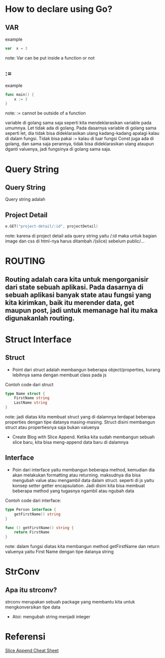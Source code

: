 # How to declare using Go?

## VAR

example

```go
var  x = 3
```

note: Var can be put inside a function or not

## := 

example

```go
func main() {
    x := 3
}
```

note: := cannot be outside of a function


variable di golang sama saja seperti kita mendeklarasikan variable pada umumnya. Let tidak ada di golang.
Pada dasarnya variable di golang sama seperti let, dia tidak bisa dideklarasikan ulang kadang-kadang apalagi kalau di dalam fungsi.
Tidak bisa pakai := kalau di luar fungsi
Const juga ada di golang, dan sama saja perannya, tidak bisa dideklarasikan ulang ataupun dganti valuenya, jadi fungsinya di golang sama saja.



# Query String

## Query String

Query string adalah

## Project Detail

```go
e.GET("project-detail/:id", projectDetail)
```

note: karena di project detail ada query string yaitu /:id maka untuk bagian image dan css di html-nya harus ditambah /(slice) sebelum public/...


# ROUTING

## Routing adalah cara kita untuk mengorganisir dari state sebuah aplikasi. Pada dasarnya di sebuah aplikasi banyak state atau fungsi yang kita kirimkan, baik itu merender data, get maupun post, jadi untuk memanage hal itu maka digunakanlah routing.

# Struct Interface

## Struct

- Point dari struct adalah membangun beberapa object/properties, kurang lebihnya sama dengan membuat class pada js

Contoh code dari struct

```go
type Name struct {
    FirstName string
    LastName string
}
```

note: jadi diatas kita membuat struct yang di dalamnya terdapat beberapa properties dengan tipe datanya masing-masing.
Struct disini membangun struct atau propertiesnya saja bukan valuenya

- Create Blog with Slice Append. Ketika kita sudah membangun sebuah slice baru, kita bisa meng-append data baru di dalamnya


## Interface

- Poin dari interface yaitu membangun beberapa method, kemudian dia akan melakukan formatting atau returning. maksudnya dia bisa mengubah value atau mengambil data dalam struct. seperti di js yaitu konsep setter getter encapsulation. Jadi disini kita bisa membuat beberapa method yang tugasnya ngambil atau ngubah data

Contoh code dari interface:

```go
type Person interface {
    getFirstName() string
}

func () getFirstName() string {
    return FirstName
}
```

note: dalam fungsi diatas kita membangun method getFirstName dan return valuenya yaitu First Name dengan tipe datanya string


# StrConv

## Apa itu strconv?

strconv merupakan sebuah package yang membantu kita untuk mengkonversikan tipe data

- Atoi: mengubah string menjadi integer

# Referensi

[Slice Append Cheat Sheet](https://ueokande.github.io/go-slice-tericks)